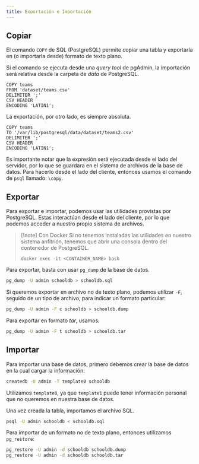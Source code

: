 ```yaml
---
title: Exportación e Importación
---
```


## Copiar

El comando `COPY` de SQL (PostgreSQL) permite copiar una tabla y exportarla en (o importarla desde) formato de texto plano.

Si el comando se ejecuta desde una *query tool* de pgAdmin, la importación será relativa desde la carpeta de *data* de PostgreSQL.

```PostgreSQL
COPY teams
FROM 'dataset/teams.csv'
DELIMITER ';'
CSV HEADER
ENCODING 'LATIN1';
```

La exportación, por otro lado, es siempre absoluta.

```PostgreSQL
COPY teams
TO '/var/lib/postgresql/data/dataset/teams2.csv'
DELIMITER ';'
CSV HEADER
ENCODING 'LATIN1';
```

Es importante notar que la expresión será ejecutada desde el lado del servidor, por lo que se guardara en el sistema de archivos de la base de datos. Para hacerlo desde el lado del cliente, entonces usamos el comando de `psql` llamado: `\copy`.

## Exportar

Para exportar e importar, podemos usar las utilidades provistas por PostgreSQL. Estas interactúan desde el lado del cliente, por lo que podemos acceder a nuestro propio sistema de archivos.

> [!note] Con Docker
> Si no tenemos instaladas las utilidades en nuestro sistema anfitrión, tenemos que abrir una consola dentro del contenedor de PostgreSQL.
> 
> ```
> docker exec -it <CONTAINER_NAME> bash
> ```

Para exportar, basta con usar `pg_dump` de la base de datos.

```bash
pg_dump -U admin schooldb > schooldb.sql
```

Si queremos exportar en archivo no de texto plano, podemos utilizar `-F`, seguido de un tipo de archivo, para indicar un formato particular:

```bash
pg_dump -U admin -F c schooldb > schooldb.dump
```

Para exportar en formato *tar*, usamos:

```bash
pg_dump -U admin -F t schooldb > schooldb.tar
```

## Importar

Para importar una base de datos, primero debemos crear la base de datos en la cual cargar la información:

```bash
createdb -U admin -T template0 schooldb
```

Utilizamos `template0`, ya que `template1` puede tener información personal que no queremos en nuestra base de datos.

Una vez creada la tabla, importamos el archivo SQL.

```bash
psql -U admin schooldb < schooldb.sql
```

Para importar de un formato no de texto plano, entonces utilizamos `pg_restore`:

```bash
pg_restore -U admin -d schooldb schooldb.dump
pg_restore -U admin -d schooldb schooldb.tar
```
